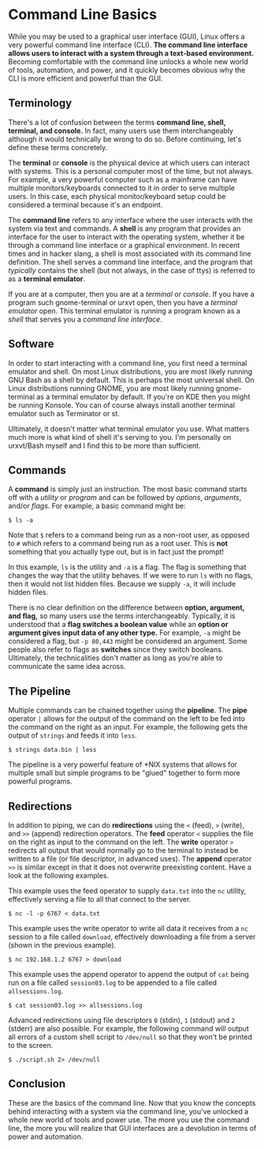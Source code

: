# Command Line Basics

While you may be used to a graphical user interface (GUI), Linux offers a very powerful command line interface (CLI). **The command line interface allows users to interact with a system through a text-based environment.** Becoming comfortable with the command line unlocks a whole new world of tools, automation, and power, and it quickly becomes obvious why the CLI is more efficient and powerful than the GUI. 

## Terminology

There's a lot of confusion between the terms **command line, shell, terminal, and console.** In fact, many users use them interchangeably although it would technically be wrong to do so. Before continuing, let's define these terms concretely.

The **terminal** or **console** is the physical device at which users can interact with systems. This is a personal computer most of the time, but not always. For example, a very powerful computer such as a mainframe can have multiple monitors/keyboards connected to it in order to serve multiple users. In this case, each physical monitor/keyboard setup could be considered a terminal because it's an endpoint.

The **command line** refers to any interface where the user interacts with the system via text and commands. A **shell** is any program that provides an interface for the user to interact with the operating system, whether it be through a command line interface or a graphical environment. In recent times and in hacker slang, a shell is most associated with its command line definition. The shell serves a command line interface, and the program that *typically* contains the shell (but not always, in the case of ttys) is referred to as a **terminal emulator**.

If you are at a computer, then you are at a *terminal* or *console*. If you have a program such gnome-terminal or urxvt open, then you have a *terminal emulator* open. This terminal emulator is running a program known as a *shell* that serves you a *command line interface*.

## Software

In order to start interacting with a command line, you first need a terminal emulator and shell. On most Linux distributions, you are most likely running GNU Bash as a shell by default. This is perhaps the most universal shell. On Linux distributions running GNOME, you are most likely running gnome-terminal as a terminal emulator by default. If you're on KDE then you might be running Konsole. You can of course always install another terminal emulator such as Terminator or st.

Ultimately, it doesn't matter what terminal emulator you use. What matters much more is what kind of shell it's serving to you. I'm personally on urxvt/Bash myself and I find this to be more than sufficient.

## Commands

A **command** is simply just an instruction. The most basic command starts off with a *utility* or *program* and can be followed by *options*, *arguments*, and/or *flags*. For example, a basic command might be:

```
$ ls -a
```

Note that `$` refers to a command being run as a non-root user, as opposed to `#` which refers to a command being run as a root user. This is **not** something that you actually type out, but is in fact just the prompt!

In this example, `ls` is the utility and `-a` is a flag. The flag is something that changes the way that the utility behaves. If we were to run `ls` with no flags, then it would not list hidden files. Because we supply `-a`, it will include hidden files.

There is no clear definition on the difference between **option, argument, and flag,** so many users use the terms interchangeably. Typically, it is understood that a **flag switches a boolean value** while an **option or argument gives input data of any other type.** For example, `-a` might be considered a flag, but `-p 80,443` might be considered an argument. Some people also refer to flags as **switches** since they switch booleans. Ultimately, the technicalities don't matter as long as you're able to communicate the same idea across.

## The Pipeline

Multiple commands can be chained together using the **pipeline**. The **pipe** operator `|` allows for the output of the command on the left to be fed into the command on the right as an input. For example, the following gets the output of `strings` and feeds it into `less`.

```
$ strings data.bin | less
```

The pipeline is a very powerful feature of \*NIX systems that allows for multiple small but simple programs to be "glued" together to form more powerful programs.

## Redirections

In addition to piping, we can do **redirections** using the `<` (feed), `>` (write), and `>>` (append) redirection operators. The **feed** operator `<` supplies the file on the right as input to the command on the left. The **write** operator `>` redirects all output that would normally go to the terminal to instead be written to a file (or file descriptor, in advanced uses). The **append** operator `>>` is similar except in that it does not overwrite preexisting content. Have a look at the following examples.

This example uses the feed operator to supply `data.txt` into the `nc` utility, effectively serving a file to all that connect to the server.

```
$ nc -l -p 6767 < data.txt
```

This example uses the write operator to write all data it receives from a `nc` session to a file called `download`, effectively downloading a file from a server (shown in the previous example).

```
$ nc 192.168.1.2 6767 > download
```

This example uses the append operator to append the output of `cat` being run on a file called `session03.log` to be appended to a file called `allsessions.log`.

```
$ cat session03.log >> allsessions.log
```

Advanced redirections using file descriptors `0` (stdin), `1` (stdout) and `2` (stderr) are also possible. For example, the following command will output all errors of a custom shell script to `/dev/null` so that they won't be printed to the screen.

```
$ ./script.sh 2> /dev/null
```

## Conclusion

These are the basics of the command line. Now that you know the concepts behind interacting with a system via the command line, you've unlocked a whole new world of tools and power use. The more you use the command line, the more you will realize that GUI interfaces are a devolution in terms of power and automation.
